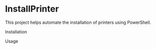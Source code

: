 # InstallPrinter
This project helps automate the installation of printers using PowerShell.

Installation

Usage